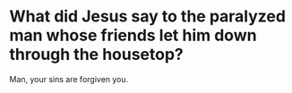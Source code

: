 # What did Jesus say to the paralyzed man whose friends let him down through the housetop?

Man, your sins are forgiven you.
